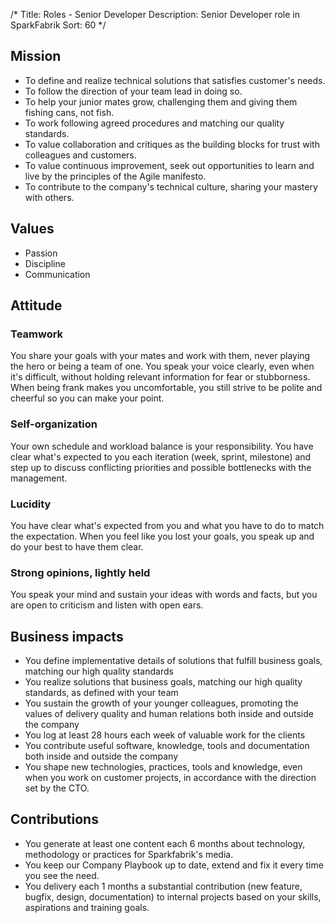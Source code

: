 /*
Title: Roles - Senior Developer
Description: Senior Developer role in SparkFabrik
Sort: 60
*/

## Mission

* To define and realize technical solutions that satisfies customer's needs.
* To follow the direction of your team lead in doing so.
* To help your junior mates grow, challenging them and giving them fishing cans, not fish.
* To work following agreed procedures and matching our quality standards.
* To value collaboration and critiques as the building blocks for trust with colleagues and customers.
* To value continuous improvement, seek out opportunities to learn and live by the principles of the Agile manifesto.
* To contribute to the company's technical culture, sharing your mastery with others.

## Values

* Passion
* Discipline
* Communication

## Attitude

### Teamwork

You share your goals with your mates and work with them, never playing the hero or being a team of one. You speak your voice clearly, even when it's difficult, without holding relevant information for fear or stubborness. When being frank makes you uncomfortable, you still strive to be polite and cheerful so you can make your point.

### Self-organization

Your own schedule and workload balance is your responsibility. You have clear what's expected to you each iteration (week, sprint, milestone) and step up to discuss conflicting priorities and possible bottlenecks with the management.

### Lucidity

You have clear what's expected from you and what you have to do to match the expectation. When you feel like you lost your goals, you speak up and do your best to have them clear.

### Strong opinions, lightly held

You speak your mind and sustain your ideas with words and facts, but you are open to criticism and listen with open ears.

## Business impacts

* You define implementative details of solutions that fulfill business goals, matching our high quality standards
* You realize solutions that business goals, matching our high quality standards, as defined with your team
* You sustain the growth of your younger colleagues, promoting the values of delivery quality and human relations both inside and outside the company
* You log at least 28 hours each week of valuable work for the clients
* You contribute useful software, knowledge, tools and documentation both inside and outside the company
* You shape new technologies, practices, tools and knowledge, even when you work on customer projects, in accordance with the direction set by the CTO.

## Contributions

* You generate at least one content each 6 months about technology, methodology or practices for Sparkfabrik's media.
* You keep our Company Playbook up to date, extend and fix it every time you see the need.
* You delivery each 1 months a substantial contribution (new feature, bugfix, design, documentation) to internal projects based on your skills, aspirations and training goals.
